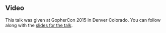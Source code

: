 <!--
{
"name" : "solvinglatencyproblem",
"version" : "0.1",
"title" : "Go GC: Solving the Latency Problem",
"description" : "This talk presents and discusses the new 1.5 low latency concurrent garbage collector. Motivations will be given, performance numbers will be presented, we will deep dive into some technical challenges, but more importantly we will discuss why this approach fits well with the Go language.",
"homepage" : "http://talks.golang.org/2015/go-gc.pdf",
"canonicalSource" : "http://talks.golang.org/2015/go-gc.pdf",
"freshnessDate" : 2015-07-28,
"license" : "All Rights Reserved"
}
-->

<!-- @section -->

## Video

This talk was given at GopherCon 2015 in Denver Colorado. You can follow along with the [slides for the talk](http://talks.golang.org/2015/go-gc.pdf).


<!-- @asset, "contentType": "outlearn/video", "provider": "youtube", "url": "https://www.youtube.com/embed/aiv1JOfMjm0" -->

